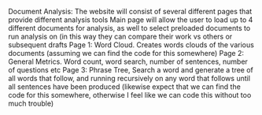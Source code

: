 Document Analysis:
The website will consist of several different pages that provide different analysis tools
Main page will allow the user to load up to 4 different documents for analysis, as well to select preloaded documents to run analysis on (in this way they can compare their work vs others or subsequent drafts
Page 1: Word Cloud. Creates words clouds of the various documents (assuming we can find the code for this somewhere)
Page 2: General Metrics. Word count, word search, number of sentences, number of questions etc
Page 3: Phrase Tree, Search a word and generate a tree of all words that follow, and running recursively on any word that follows until all sentences have been produced (likewise expect that we can find the code for this somewhere, otherwise I feel like we can code this without too much trouble)